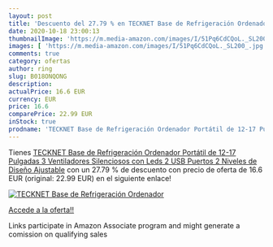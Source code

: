 ```yaml
---
layout: post
title: 'Descuento del 27.79 % en TECKNET Base de Refrigeración Ordenador '
date: 2020-10-18 23:00:13
thumbnailImage: 'https://m.media-amazon.com/images/I/51Pq6CdCQoL._SL200_.jpg'
images: [ 'https://m.media-amazon.com/images/I/51Pq6CdCQoL._SL200_.jpg' ]
comments: true
category: ofertas
author: ring
slug: B018ONQONG
description:
actualPrice: 16.6 EUR
currency: EUR
price: 16.6
comparePrice: 22.99 EUR
inStock: true
prodname: 'TECKNET Base de Refrigeración Ordenador Portátil de 12-17 Pulgadas 3 Ventiladores Silenciosos con Leds  2 USB Puertos  2 Niveles de Diseño Ajustable'
---
```


Tienes [TECKNET Base de Refrigeración Ordenador Portátil de 12-17 Pulgadas 3 Ventiladores Silenciosos con Leds  2 USB Puertos  2 Niveles de Diseño Ajustable](https://www.amazon.es/dp/B018ONQONG/?tag=tolees-21) con un 27.79 % de descuento con precio de oferta de 16.6 EUR (original: 22.99 EUR) en el siguiente enlace!

[![TECKNET Base de Refrigeración Ordenador ](https://m.media-amazon.com/images/I/51Pq6CdCQoL._SL200_.jpg)](https://www.amazon.es/dp/B018ONQONG/?tag=tolees-21)

[Accede a la oferta!!](https://www.amazon.es/dp/B018ONQONG/?tag=tolees-21)

Links participate in Amazon Associate program and might generate a comission on qualifying sales


